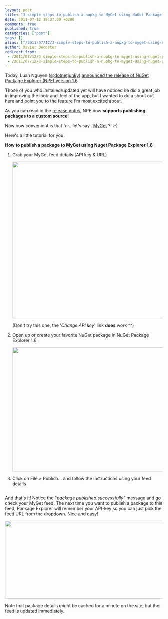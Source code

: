 ```yaml
---
layout: post
title: "3 simple steps to publish a nupkg to MyGet using NuGet Package Explorer 1.6"
date: 2011-07-12 19:27:00 +0200
comments: true
published: true
categories: ["post"]
tags: []
alias: ["/2011/07/12/3-simple-steps-to-publish-a-nupkg-to-myget-using-nuget-package-explorer-16/"]
author: Xavier Decoster
redirect_from:
 - /2011/07/12/3-simple-steps-to-publish-a-nupkg-to-myget-using-nuget-package-explorer-16/.html
 - /2011/07/12/3-simple-steps-to-publish-a-nupkg-to-myget-using-nuget-package-explorer-16/.html
---
```

<p>Today, Luan Nguyen (<a href="https://twitter.com/#!/dotnetjunky" target="_blank">@dotnetjunky</a>) <a href="http://npe.codeplex.com/wikipage?title=Release%20notes%20for%20NuGet%20Package%20Explorer%201.6" target="_blank">announced the release of NuGet Package Explorer (NPE) version 1.6</a>.</p>

<p>Those of you who installed/updated yet will have noticed he did a great job in improving the look-and-feel of the app, but I wanted to do a shout out here and point you to the feature I'm most excited about.</p>

<p>As you can read in the <a href="http://npe.codeplex.com/wikipage?title=Release%20notes%20for%20NuGet%20Package%20Explorer%201.6" target="_blank">release notes</a>, NPE now <strong>supports publishing packages to a custom source</strong>!</p>

<p>Now how convenient is that for.. let's say.. <a href="http://www.myget.org" target="_blank">MyGet</a> ?! :-)</p>

<p>Here's a little tutorial for you.</p>

<p><strong>How to publish a package to MyGet using Nuget Package Explorer 1.6</strong></p>

<ol>
<li><p>Grab your MyGet feed details (API key &amp; URL)</p>

<p><img width="650" height="501" alt="" src="https://xavierdecosterblog.blob.core.windows.net/blog/2011-07-12/2011-07-11_2356.png" /></p>

<p>(Don't try this one, the '<em>Change API key</em>' link <strong>does</strong> work ^^)</p></li>
<li><p>Open up or create your favorite NuGet package in NuGet Package Explorer 1.6</p>

<p><img width="650" height="397" alt="" src="https://xavierdecosterblog.blob.core.windows.net/blog/2011-07-12/2011-07-11_2353.png" /></p></li>
<li><p>Click on File > Publish... and follow the instructions using your feed details</p>

<p><img src="https://xavierdecosterblog.blob.core.windows.net/blog/2011-07-12/2011-07-12_0010.png" alt="" /></p></li>
</ol>

<p>And that's it! Notice the "<em>package published successfully</em>" message and go check your MyGet feed. The next time you want to publish a package to this feed, Package Explorer will remember your API-key so you can just pick the feed URL from the dropdown. Nice and easy!</p>

<p><img width="650" height="249" alt="" src="https://xavierdecosterblog.blob.core.windows.net/blog/2011-07-12/2011-07-12_0018.png" /></p>

<p>Note that package details might be cached for a minute on the site, but the feed is updated immediately.</p>
